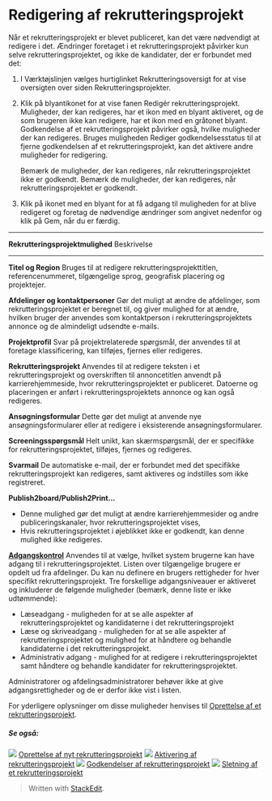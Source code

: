 # Redigering af rekrutteringsprojekt

Når et rekrutteringsprojekt er blevet publiceret, kan det være nødvendigt at redigere i det. Ændringer foretaget i et rekrutteringsprojekt påvirker kun selve rekrutteringsprojektet, og ikke de kandidater, der er forbundet med det:

1.  I  Værktøjslinjen  vælges hurtiglinket  Rekrutteringsoversigt  for at vise  oversigten  over siden Rekrutteringsprojekter.
2.  Klik på blyantikonet for at vise fanen  Redigér rekrutteringsprojekt.  
    Muligheder, der kan redigeres, har et ikon med en blyant aktiveret, og de som brugeren ikke kan redigere, har et ikon med en gråtonet blyant. Godkendelse af et rekrutteringsprojekt påvirker også, hvilke muligheder der kan redigeres. Bruges muligheden  Rediger godkendelsesstatus  til at fjerne godkendelsen af et rekrutteringsprojekt, kan det aktivere andre muligheder for redigering.  
      
    Bemærk de muligheder, der kan redigeres, når rekrutteringsprojektet ikke er godkendt. Bemærk de muligheder, der kan redigeres, når rekrutteringsprojektet er godkendt.
3.  Klik på ikonet med en blyant for at få adgang til muligheden for at blive redigeret og foretag de nødvendige ændringer som angivet nedenfor og klik på  Gem, når du er færdig.
***
**Rekrutteringsprojektmulighed**
Beskrivelse
***
**Titel og Region**
Bruges til at redigere rekrutteringsprojekttitlen, referencenummeret, tilgængelige sprog, geografisk placering og projektejer.

**Afdelinger og kontaktpersoner**
Gør det muligt at ændre de afdelinger, som rekrutteringsprojektet er beregnet til, og giver mulighed for at ændre, hvilken bruger der anvendes som kontaktperson i rekrutteringsprojektets annonce og de almindeligt udsendte e-mails.

**Projektprofil**
Svar på projektrelaterede spørgsmål, der anvendes til at foretage klassificering, kan tilføjes, fjernes eller redigeres.

**Rekrutteringsprojekt**
Anvendes til at redigere teksten i et rekrutteringsprojekt og overskriften til annoncetitlen anvendt på karrierehjemmeside, hvor rekrutteringsprojektet er publiceret. Datoerne og placeringen er anført i rekrutteringsprojektets annonce og kan også redigeres.

**Ansøgningsformular**
Dette gør det muligt at anvende nye ansøgningsformularer eller at redigere i eksisterende ansøgningsformularer.

**Screeningsspørgsmål**
Helt unikt, kan skærmspørgsmål, der er specifikke for rekrutteringsprojektet, tilføjes, fjernes og redigeres.

**Svarmail**
De automatiske e-mail, der er forbundet med det specifikke rekrutteringsprojekt kan redigeres, samt aktiveres og indstilles som ikke registreret.

**Publish2board/Publish2Print...**
- Denne mulighed gør det muligt at ændre karrierehjemmesider og andre publiceringskanaler, hvor rekrutteringsprojektet vises,
- Hvis rekrutteringsprojektet i øjeblikket ikke er godkendt, kan denne mulighed ikke redigeres.

**[Adgangskontrol](../faq/who_has_access_to_a_vacancy.htm)**
Anvendes til at vælge, hvilket system brugerne kan have adgang til i rekrutteringsprojektet. Listen over tilgængelige brugere er opdelt ud fra afdelinger. Du kan nu definere en brugers rettigheder for hver specifikt rekrutteringsprojekt. Tre forskellige adgangsniveauer er aktiveret og inkluderer de følgende muligheder (bemærk, denne liste er ikke udtømmende):

-   Læseadgang - muligheden for at se alle aspekter af rekrutteringsprojektet og kandidaterne i det rekrutteringsprojekt
-   Læse og skriveadgang - muligheden for at se alle aspekter af rekrutteringsprojektet og mulighed for at håndtere og behandle kandidaterne i det rekrutteringsprojekt.
-   Administrativ adgang - mulighed for at redigere i rekrutteringsprojektet samt håndtere og behandle kandidater for rekrutteringsprojektet.

Administratorer og afdelingsadministratorer behøver ikke at give adgangsrettigheder og de er derfor ikke vist i listen.

For yderligere oplysninger om disse muligheder henvises til  [Oprettelse af et rekrutteringsprojekt](creating_a_new_vacancy.htm).

##### Se også:

![](../Resources/Images/icon-document-link.png)  [Oprettelse af nyt rekrutteringsprojekt](creating_a_new_vacancy.htm)
![](../Resources/Images/icon-document-link.png)  [Aktivering af rekrutteringsprojekt](activating_a_vacancy.htm)
![](../Resources/Images/icon-document-link.png)  [Godkendelser af rekrutteringsprojekt](vacancy_approvals.htm)
![](../Resources/Images/icon-document-link.png)  [Sletning af et rekrutteringsprojekt](deleting_a_vacancy.htm)


> Written with [StackEdit](https://stackedit.io/).
<!--stackedit_data:
eyJoaXN0b3J5IjpbMTQxNTg1MTc2Nl19
-->